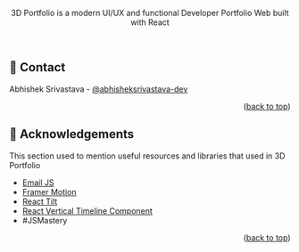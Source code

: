 <a name="readme-top"></a>
<div align="center">
  <p>
    3D Portfolio is a modern UI/UX and functional Developer Portfolio Web built with React
  </p>
</div>

<br />

<!-- Contact -->
## :handshake: Contact

Abhishek Srivastava - [@abhisheksrivastava-dev](https://www.linkedin.com/in/abhisheksrivastava-dev)

<p align="right">(<a href="#readme-top">back to top</a>)</p>

<!-- Acknowledgments -->
## :gem: Acknowledgements

This section used to mention useful resources and libraries that used in 3D Portfolio

 - [Email JS](https://www.emailjs.com/)
 - [Framer Motion](https://www.framer.com/motion/)
 - [React Tilt](https://www.npmjs.com/package/react-tilt)
 - [React Vertical Timeline Component](https://www.npmjs.com/package/react-vertical-timeline-component)
 - #JSMastery

<p align="right">(<a href="#readme-top">back to top</a>)</p>

